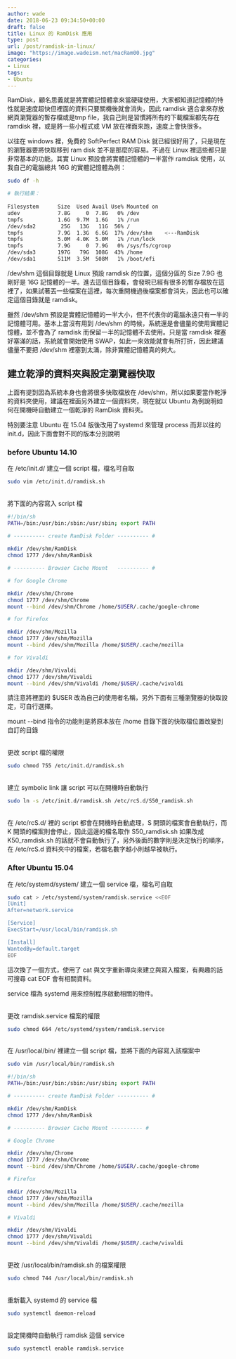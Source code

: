 ```yaml
---
author: wade
date: 2018-06-23 09:34:50+00:00
draft: false
title: Linux 的 RamDisk 應用
type: post
url: /post/ramdisk-in-linux/
image: "https://image.wadeism.net/macRam00.jpg"
categories:
- Linux
tags:
- Ubuntu
---
```


RamDisk，顧名思義就是將實體記憶體拿來當硬碟使用，大家都知道記憶體的特性就是速度超快但裡面的資料只要關機後就會消失，因此 ramdisk 適合拿來存放網頁瀏覽器的暫存檔或是tmp file，我自己則是習慣將所有的下載檔案都先存在 ramdisk 裡，或是將一些小程式或 VM 放在裡面來跑，速度上會快很多。

以往在 windows 裡，免費的 SoftPerfect RAM Disk 就已經很好用了，只是現在的瀏覽器要將快取移到 ram disk 並不是那麼的容易。不過在 Linux 裡這些都只是非常基本的功能。其實 Linux 預設會將實體記憶體的一半當作 ramdisk 使用，以我自己的電腦總共 16G 的實體記憶體為例：
    
```bash
sudo df -h
```
    
```bash
# 執行結果：
    
Filesystem      Size  Used Avail Use% Mounted on
udev            7.8G     0  7.8G   0% /dev
tmpfs           1.6G  9.7M  1.6G   1% /run
/dev/sda2        25G   13G   11G  56% /
tmpfs           7.9G  1.3G  6.6G  17% /dev/shm    <---RamDisk
tmpfs           5.0M  4.0K  5.0M   1% /run/lock
tmpfs           7.9G     0  7.9G   0% /sys/fs/cgroup
/dev/sda3       197G   79G  108G  43% /home
/dev/sda1       511M  3.5M  508M   1% /boot/efi
```

<span class="hl-green">/dev/shm 這個目錄就是 Linux 預設 ramdisk 的位置</span>，這個分區的 Size 7.9G 也剛好是 16G 記憶體的一半。進去這個目錄看，會發現已經有很多的暫存檔放在這裡了，如果試著丟一些檔案在這裡，每次重開機過後檔案都會消失，因此也可以確定這個目錄就是 ramdisk。

雖然 /dev/shm 預設是實體記憶體的一半大小，但不代表你的電腦永遠只有一半的記憶體可用。基本上當沒有用到 /dev/shm 的時候，系統還是會儘量的使用實體記憶體，並不會為了 ramdisk 而保留一半的記憶體不去使用。只是當 ramdisk 裡塞好塞滿的話，系統就會開始使用 SWAP，如此一來效能就會有所打折，因此建議儘量不要把 /dev/shm 裡塞到太滿，除非實體記憶體真的夠大。


## 建立乾淨的資料夾與設定瀏覽器快取

上面有提到因為系統本身也會將很多快取檔放在 /dev/shm，所以如果要當作乾淨的資料夾使用，建議在裡面另外建立一個資料夾，現在就以 Ubuntu 為例說明如何在開機時自動建立一個乾淨的 RamDisk 資料夾。

特別要注意 Ubuntu 在 15.04 版後改用了systemd 來管理 process 而非以往的 init.d，因此下面會對不同的版本分別說明


### before Ubuntu 14.10

在 /etc/init.d/ 建立一個 script 檔，檔名可自取
    
```bash
sudo vim /etc/init.d/ramdisk.sh
```

\
將下面的內容寫入 script 檔
    
```bash
#!/bin/sh
PATH=/bin:/usr/bin:/sbin:/usr/sbin; export PATH
    
# ---------- create RamDisk Folder ---------- #

mkdir /dev/shm/RamDisk
chmod 1777 /dev/shm/RamDisk

# ---------- Browser Cache Mount   ---------- #

# for Google Chrome

mkdir /dev/shm/Chrome
chmod 1777 /dev/shm/Chrome
mount --bind /dev/shm/Chrome /home/$USER/.cache/google-chrome

# for Firefox

mkdir /dev/shm/Mozilla
chmod 1777 /dev/shm/Mozilla
mount --bind /dev/shm/Mozilla /home/$USER/.cache/mozilla

# for Vivaldi

mkdir /dev/shm/Vivaldi
chmod 1777 /dev/shm/Vivaldi
mount --bind /dev/shm/Vivaldi /home/$USER/.cache/vivaldi
```

請注意將裡面的 $USER 改為自己的使用者名稱，另外下面有三種瀏覽器的快取設定，可自行選擇。

mount --bind 指令的功能則是將原本放在 /home 目錄下面的快取檔位置改變到自訂的目錄

\
更改 script 檔的權限
    
```bash
sudo chmod 755 /etc/init.d/ramdisk.sh
```

\
建立 symbolic link 讓 script 可以在開機時自動執行
    
```bash
sudo ln -s /etc/init.d/ramdisk.sh /etc/rcS.d/S50_ramdisk.sh
```

\
在 /etc/rcS.d/ 裡的 script 都會在開機時自動處理，<span class="hl-red">S 開頭的檔案會自動執行</span>，而 <span class="hl-red">K 開頭的檔案則會停止</span>，因此這邊的檔名取作 S50_ramdisk.sh 如果改成 K50_ramdisk.sh 的話就不會自動執行了，另外後面的數字則是決定執行的順序，在 /etc/rcS.d 資料夾中的檔案，若檔名數字越小則越早被執行。


### After Ubuntu 15.04

在 /etc/systemd/system/ 建立一個 service 檔，檔名可自取

```bash
sudo cat > /etc/systemd/system/ramdisk.service <<EOF
[Unit]
After=network.service

[Service]
ExecStart=/usr/local/bin/ramdisk.sh

[Install]
WantedBy=default.target
EOF
```

這次換了一個方式，使用了 cat 與文字重新導向來建立與寫入檔案，有興趣的話可搜尋 cat EOF 會有相關資料。

service 檔為 systemd 用來控制程序啟動相關的物件。

\
更改 ramdisk.service 檔案的權限
    
```bash
sudo chmod 664 /etc/systemd/system/ramdisk.service
```

\
在 /usr/local/bin/ 裡建立一個 script 檔，並將下面的內容寫入該檔案中
    
```bash
sudo vim /usr/local/bin/ramdisk.sh
```

```bash
#!/bin/sh
PATH=/bin:/usr/bin:/sbin:/usr/sbin; export PATH

# ---------- create RamDisk Folder ---------- #

mkdir /dev/shm/RamDisk
chmod 1777 /dev/shm/RamDisk

# ---------- Browser Cache Mount ---------- #

# Google Chrome

mkdir /dev/shm/Chrome
chmod 1777 /dev/shm/Chrome
mount --bind /dev/shm/Chrome /home/$USER/.cache/google-chrome

# Firefox

mkdir /dev/shm/Mozilla
chmod 1777 /dev/shm/Mozilla
mount --bind /dev/shm/Mozilla /home/$USER/.cache/mozilla

# Vivaldi

mkdir /dev/shm/Vivaldi
chmod 1777 /dev/shm/Vivaldi
mount --bind /dev/shm/Vivaldi /home/$USER/.cache/vivaldi
```

\
更改 /usr/local/bin/ramdisk.sh 的檔案權限

```bash
sudo chmod 744 /usr/local/bin/ramdisk.sh
```

\
重新載入 systemd 的 service 檔
    
```bash
sudo systemctl daemon-reload
```

\
設定開機時自動執行 ramdisk 這個 service

```bash
sudo systemctl enable ramdisk.service
```
